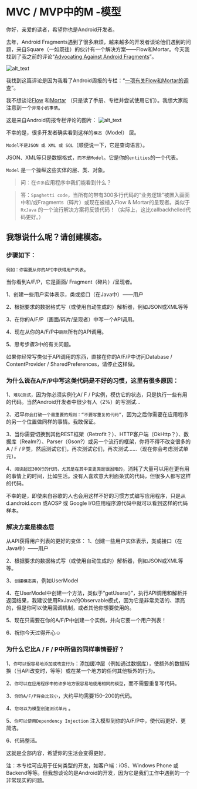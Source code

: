 # MVC / MVP中的M -模型

你好，亲爱的读者，希望你也是Android开发者。

去年，Android Fragments遇到了很多麻烦，越来越多的开发者谈论他们遇到的问题，来自Square（一如既往）的伙计有一个解决方案——Flow和Mortar。今天我找到了我之前的评论“[Advocating Against Android Fragments](https://corner.squareup.com/2014/10/advocating-against-android-fragments.html)”。

![alt_text](images/7.1.png)

我找到这篇评论是因为我看了Android周报的专栏：“[一项有关Flow和Mortar的调查](https://www.bignerdranch.com/blog/an-investigation-into-flow-and-mortar/)”。<p>
我不想谈论[Flow](https://github.com/square/flow) 和[Mortar](https://github.com/square/mortar) （只是读了手册、专栏并尝试使用它们）。我想大家能注意到一个`非常小的事情`。

这是来自Android周报专栏评论的图片：
![alt_text](images/7.2.png)

不幸的是，很多开发者确实看到这样的`模态`（Model） 层。

`Model不是JSON 或 XML 或 SQL`（顺便说一下，它是查询语言）。

JSON、XML等只是数据格式，`而不是Model`。它是你的`entities`的一个代表。

`Model` 是一个操纵这些实体的层、类、对象。

>问：在`许多`应用程序中我们能看到什么？

>答：`Spaghetti code`，当所有的带有300多行代码的“业务逻辑”被置入画面中和/或Fragments（碎片）或现在被植入Flow & Mortar的呈现者。类似于`RxJava` 的一个流行解决方案将反馈代码！（实际上，这比callbackhelled代码更好。）

## 我想说什么呢？请创建模态。

### 步骤如下：

`例如：你需要从你的API中获得用户列表`。

当你看到A/F/P，它是画面/ Fragment（碎片）/呈现者。

1、创建一些用户实体表示，类或接口（在Java中） ——用户

2、根据要求的数据格式写（或使用自动生成的）解析器，例如JSON或XML等等

3、在你的A/F/P（画面/碎片/呈现者）中写一个API调用。

4、现在从你的A/F/P中`删除`所有的API调用。

5、思考步骤3中的有关问题。

如果你经常写类似于API调用的东西，直接在你的A/F/P中访问Database / ContentProvider / SharedPreferences，请停止这样做。

### 为什么说在A/F/P中写这类代码是不好的习惯，这里有很多原因：

1、`难以测试`，因为你必须实例化A/ F / P实例，模仿它的状态，只是执行一些有用的代码。当然Android开发者中很少有人（2%）的写测试…

2、迟早`你会打破一个最重要的规则：“不要写重复的代码”`，因为之后你需要在应用程序的另一个位置做同样的事情。我敢保证。

3、当你需要切换到其他REST框架（Retrofit？）、HTTP客户端（OkHttp？）、数据库（Realm?）、Parser（Gson?）或另一个流行的框架，你将不得不改变很多的A / F / P类，然后测试它们，再次测试它们，再次测试……（现在你会考虑测试单元）。

4、`阅读超过300行的代码，尤其是在其中变更类是很困难的`，消耗了大量可以用在更有用的事情上的时间，比如生活。没有人喜欢意大利面条式的代码，但很多人都写这样的代码。

不幸的是，即使来自谷歌的人也会用这样不好的习惯方式编写应用程序，只是从d.android.com 或AOSP 或 Google I/O应用程序源代码中就可以看到这样的代码样本。

### 解决方案是模态层

从API获得用户列表的更好的变体：
1、创建一些用户实体表示，类或接口（在Java中）——用户

2、根据要求的数据格式写（或使用自动生成的）解析器，例如JSON或XML等等。

3、`创建模态类`，例如UserModel

4、在UserModel中创建一个方法，类似于“getUsers()”，执行API调用和解析并返回结果，我建议使用RxJava的Observable模式，因为它是非常灵活的、漂亮的，但是你可以使用回调机制，或者其他你想要使用的。

5、现在只需要在你的A/F/P中创建一个实例，并向它要一个用户列表！

6、祝你今天过得开心☺

### 为什么它比A / F / P中所做的同样事情要好？

1、`你可以很容易地添加或改变行为`：添加缓冲层（例如通过数据库），使额外的数据转换（当API改变时，等等）或在某一个地方的任何其他额外的行为。

2、`你可以在应用程序中的许多地方很容易地使用相同的模型`，而不需要重复写代码。

3、`你的A/F/P将会比较小`，大约平均需要150–200的代码。

4、`您可以为模型创建测试单元` 。

5、`你可以使用Dependency Injection` 注入模型到你的A/F/P中，使代码更好、更简洁。

6、代码整洁。

这就是全部内容，希望你的生活会变得更好。

注：本专栏可应用于任何类型的开发，如客户端：iOS、Windows Phone 或 Backend等等。但我想谈论的是Android的开发，因为它是我们工作中遇到的一个非常现实的问题。








